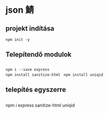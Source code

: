 # json 鯖

## projekt indítása
`npm init -y`

## Telepítendő modulok
## 

`npm i --save express`  
`npm install sanitize-html `
`npm install uniqid`

## telepítés egyszerre
##
npm i express sanitize-html uniqid